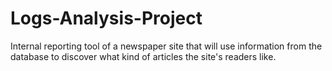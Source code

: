 # Logs-Analysis-Project
Internal reporting tool of a newspaper site that will use information from the database to discover what kind of articles the site's readers like.
